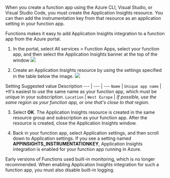 When you create a function app using the Azure CLI, Visual Studio, or Visual Studio Code, you must create the Application Insights resource. You can then add the instrumentation key from that resource as an application setting in your function app.

Functions makes it easy to add Application Insights integration to a function app from the Azure portal.


1. In the portal, select All services > Function Apps, select your function app, and then select the Application Insights banner at the top of the window
    ![](https://github.com/fenago/katacoda-scenarios/raw/master/azure-functions/azure-functions-monitoring/steps/4/1.JPG)

2. Create an Application Insights resource by using the settings specified in the table below the image.
    ![](https://github.com/fenago/katacoda-scenarios/raw/master/azure-functions/azure-functions-monitoring/steps/4/2.JPG)


Setting	Suggested value	Description
--- | --- | ---
`Name` | `Unique app name` | *It's easiest to use the same name as your function app, which must be unique in your subscription.
`Location` | `West Europe` | *If possible, use the same region as your function app, or one that's close to that region.*

3. Select **OK**. The Application Insights resource is created in the same resource group and subscription as your function app. After the resource is created, close the Application Insights window.

4. Back in your function app, select Application settings, and then scroll down to Application settings. If you see a setting named **APPINSIGHTS_INSTRUMENTATIONKEY**, Application Insights integration is enabled for your function app running in Azure.

Early versions of Functions used built-in monitoring, which is no longer recommended. When enabling Application Insights integration for such a function app, you must also disable built-in logging.